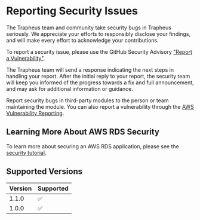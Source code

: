 # Reporting Security Issues

The Trapheus team and community take security bugs in Trapheus seriously. We appreciate your efforts to responsibly disclose your findings, and will make every effort to acknowledge your contributions.

To report a security issue, please use the GitHub Security Advisory ["Report a Vulnerability"](https://github.com/intuit/Trapheus/blob/master/.github/CONTRIBUTING.md).

The Trapheus team will send a response indicating the next steps in handling your report. After the initial reply to your report, the security team will keep you informed of the progress towards a fix and full announcement, and may ask for additional information or guidance.

Report security bugs in third-party modules to the person or team maintaining the module. You can also report a vulnerability through the [AWS Vulnerability Reporting](https://aws.amazon.com/security/vulnerability-reporting/).

## Learning More About AWS RDS Security

To learn more about securing an AWS RDS application, please see the [security tutorial](https://docs.aws.amazon.com/AmazonRDS/latest/UserGuide/UsingWithRDS.html).


## Supported Versions


| Version | Supported          |
| ------- | ------------------ |
| 1.1.0   | ✅                 |
| 1.0.0   | ✅                 |
          

